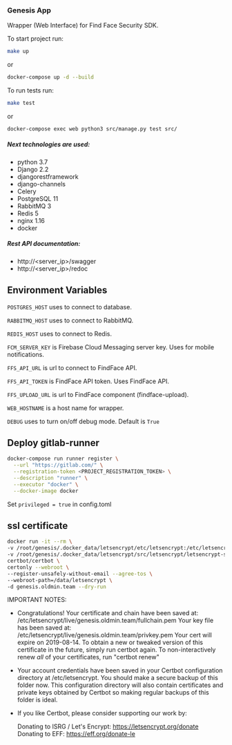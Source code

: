 ### Genesis App

Wrapper (Web Interface) for Find Face Security SDK.


To start project run:
```bash
make up
```
or
```bash
docker-compose up -d --build
```

To run tests run:
```bash
make test
```
or
```bash
docker-compose exec web python3 src/manage.py test src/
```


##### Next technologies are used:
- python 3.7
- Django 2.2
- djangorestframework
- django-channels
- Celery
- PostgreSQL 11
- RabbitMQ 3
- Redis 5
- nginx 1.16
- docker


##### Rest API documentation:
- http://<server_ip>/swagger
- http://<server_ip>/redoc


## Environment Variables

```POSTGRES_HOST``` uses to connect to database.

```RABBITMQ_HOST``` uses to connect to RabbitMQ.

```REDIS_HOST``` uses to connect to Redis.

```FCM_SERVER_KEY``` is Firebase Cloud Messaging server key. Uses for mobile notifications.

```FFS_API_URL``` is url to connect to FindFace API.

```FFS_API_TOKEN``` is FindFace API token. Uses FindFace API.

```FFS_UPLOAD_URL``` is url to FindFace component (findface-upload).

```WEB_HOSTNAME``` is a host name for wrapper.

```DEBUG``` uses to turn on/off debug mode. Default is ```True```


## Deploy gitlab-runner

```bash
docker-compose run runner register \
  --url "https://gitlab.com/" \
  --registration-token <PROJECT_REGISTRATION_TOKEN> \
  --description "runner" \
  --executor "docker" \
  --docker-image docker

```

Set ```privileged = true``` in config.toml


## ssl certificate 

```bash
docker run -it --rm \
-v /root/genesis/.docker_data/letsencrypt/etc/letsencrypt:/etc/letsencrypt \
-v /root/genesis/.docker_data/letsencrypt/src/letsencrypt/letsencrypt-site:/data/letsencrypt \
certbot/certbot \
certonly --webroot \
--register-unsafely-without-email --agree-tos \
--webroot-path=/data/letsencrypt \
-d genesis.oldmin.team --dry-run

```
IMPORTANT NOTES:
 - Congratulations! Your certificate and chain have been saved at:
   /etc/letsencrypt/live/genesis.oldmin.team/fullchain.pem
   Your key file has been saved at:
   /etc/letsencrypt/live/genesis.oldmin.team/privkey.pem
   Your cert will expire on 2019-08-14. To obtain a new or tweaked
   version of this certificate in the future, simply run certbot
   again. To non-interactively renew *all* of your certificates, run
   "certbot renew"
 - Your account credentials have been saved in your Certbot
   configuration directory at /etc/letsencrypt. You should make a
   secure backup of this folder now. This configuration directory will
   also contain certificates and private keys obtained by Certbot so
   making regular backups of this folder is ideal.
 - If you like Certbot, please consider supporting our work by:

   Donating to ISRG / Let's Encrypt:   https://letsencrypt.org/donate
   Donating to EFF:                    https://eff.org/donate-le


